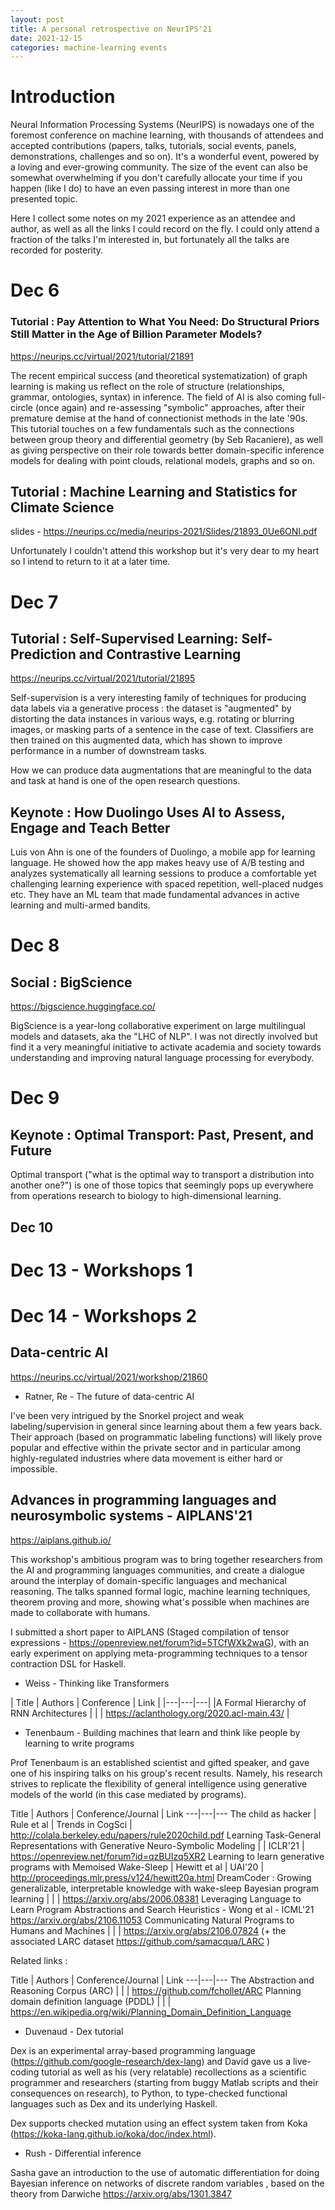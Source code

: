 ```yaml
---
layout: post
title: A personal retrospective on NeurIPS'21
date: 2021-12-15
categories: machine-learning events
---
```


# Introduction

Neural Information Processing Systems (NeurIPS) is nowadays one of the foremost conference on machine learning, with thousands of attendees and accepted contributions (papers, talks, tutorials, social events, panels, demonstrations, challenges and so on). It's a wonderful event, powered by a loving and ever-growing community. The size of the event can also be somewhat overwhelming if you don't carefully allocate your time if you happen (like I do) to have an even passing interest in more than one presented topic.

Here I collect some notes on my 2021 experience as an attendee and author, as well as all the links I could record on the fly. I could only attend a fraction of the talks I'm interested in, but fortunately all the talks are recorded for posterity.



# Dec 6

<h3>Tutorial : Pay Attention to What You Need: Do Structural Priors Still Matter in the Age of Billion Parameter Models? </h3>

https://neurips.cc/virtual/2021/tutorial/21891

The recent empirical success (and theoretical systematization) of graph learning is making us reflect on the role of structure (relationships, grammar, ontologies, syntax) in inference. The field of AI is also coming full-circle (once again) and re-assessing "symbolic" approaches, after their premature demise at the hand of connectionist methods in the late '90s.
This tutorial touches on a few fundamentals such as the connections between group theory and differential geometry (by Seb Racaniere), as well as giving perspective on their role towards better domain-specific inference models for dealing with point clouds, relational models, graphs and so on.

## Tutorial : Machine Learning and Statistics for Climate Science

slides - https://neurips.cc/media/neurips-2021/Slides/21893_0Ue6ONI.pdf

Unfortunately I couldn't attend this workshop but it's very dear to my heart so I intend to return to it at a later time.


# Dec 7

## Tutorial : Self-Supervised Learning: Self-Prediction and Contrastive Learning 

https://neurips.cc/virtual/2021/tutorial/21895

Self-supervision is a very interesting family of techniques for producing data labels via a generative process : the dataset is "augmented" by distorting the data instances in various ways, e.g. rotating or blurring images, or masking parts of a sentence in the case of text. Classifiers are then trained on this augmented data, which has shown to improve performance in a number of downstream tasks.

How we can produce data augmentations that are meaningful to the data and task at hand is one of the open research questions.

## Keynote : How Duolingo Uses AI to Assess, Engage and Teach Better

Luis von Ahn is one of the founders of Duolingo, a mobile app for learning language. He showed how the app makes heavy use of A/B testing and analyzes systematically all learning sessions to produce a comfortable yet challenging learning experience with spaced repetition, well-placed nudges etc. They have an ML team that made fundamental advances in active learning and multi-armed bandits.


# Dec 8

## Social : BigScience

https://bigscience.huggingface.co/

BigScience is a year-long collaborative experiment on large multilingual models and datasets, aka the "LHC of NLP". I was not directly involved but find it a very meaningful initiative to activate academia and society towards understanding and improving natural language processing for everybody.

# Dec 9

## Keynote : Optimal Transport: Past, Present, and Future

Optimal transport ("what is the optimal way to transport a distribution into another one?") is one of those topics that seemingly pops up everywhere from operations research to biology to high-dimensional learning.

## Dec 10 


# Dec 13 - Workshops 1



# Dec 14 - Workshops 2


## Data-centric AI 

https://neurips.cc/virtual/2021/workshop/21860

* Ratner, Re - The future of data-centric AI

I've been very intrigued by the Snorkel project and weak labeling/supervision in general since learning about them a few years back. Their approach (based on programmatic labeling functions) will likely prove popular and effective within the private sector and in particular among highly-regulated industries where data movement is either hard or impossible.


## Advances in programming languages and neurosymbolic systems - AIPLANS'21 

https://aiplans.github.io/

This workshop's ambitious program was to bring together researchers from the AI and programming languages communities, and create a dialogue around the interplay of domain-specific languages and mechanical reasoning. The talks spanned formal logic, machine learning techniques, theorem proving and more, showing what's possible when machines are made to collaborate with humans.

I submitted a short paper to AIPLANS (Staged compilation of tensor expressions - https://openreview.net/forum?id=5TCfWXk2waG), with an early experiment on applying meta-programming techniques to a tensor contraction DSL for Haskell.

* Weiss - Thinking like Transformers

| Title | Authors | Conference | Link |
|---|---|---|
|A Formal Hierarchy of RNN Architectures | | | https://aclanthology.org/2020.acl-main.43/ |

* Tenenbaum - Building machines that learn and think like people by learning to write programs

Prof Tenenbaum is an established scientist and gifted speaker, and gave one of his inspiring talks on his group's recent results. Namely, his research strives to replicate the flexibility of general intelligence using generative models of the world (in this case mediated by programs).

Title | Authors | Conference/Journal | Link
---|---|---
The child as hacker | Rule et al | Trends in CogSci | http://colala.berkeley.edu/papers/rule2020child.pdf
Learning Task-General Representations with Generative Neuro-Symbolic Modeling | | ICLR'21 | https://openreview.net/forum?id=qzBUIzq5XR2 
Learning to learn generative programs with Memoised Wake-Sleep | Hewitt et al | UAI'20 | http://proceedings.mlr.press/v124/hewitt20a.html
DreamCoder : Growing generalizable, interpretable knowledge with wake-sleep Bayesian program learning | | | https://arxiv.org/abs/2006.08381 
Leveraging Language to Learn Program Abstractions and Search Heuristics - Wong et al - ICML'21 https://arxiv.org/abs/2106.11053
Communicating Natural Programs to Humans and Machines | | |  https://arxiv.org/abs/2106.07824 (+ the associated LARC dataset https://github.com/samacqua/LARC  )

Related links : 

Title | Authors | Conference/Journal | Link
---|---|---
The Abstraction and Reasoning Corpus (ARC) | | | https://github.com/fchollet/ARC
Planning domain definition language (PDDL) | | | https://en.wikipedia.org/wiki/Planning_Domain_Definition_Language

* Duvenaud - Dex tutorial 

Dex is an experimental array-based programming language (https://github.com/google-research/dex-lang) and David gave us a live-coding tutorial as well as his (very relatable) recollections as a scientific programmer and researchers (starting from buggy Matlab scripts and their consequences on research), to Python, to type-checked functional languages such as Dex and its underlying Haskell.

Dex supports checked mutation using an effect system taken from Koka (https://koka-lang.github.io/koka/doc/index.html).

* Rush - Differential inference

Sasha gave an introduction to the use of automatic differentiation for doing Bayesian inference on networks of discrete random variables , based on the theory from Darwiche https://arxiv.org/abs/1301.3847
